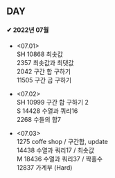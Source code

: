 ## DAY

#### ✔ 2022년 07월
    
* <07.01><br>
  SH 10868 최솟값<br>
  2357 최솟값과 최댓값<br>
  2042 구간 합 구하기<br>
  11505 구간 곱 구하기<br>
  
* <07.02><br>
  SH 10999 구간 합 구하기 2<br>
  S 14428 수열과 쿼리16<br>
  2268 수들의 합7<br>
  
* <07.03><br>
  1275 coffe shop / 구간합, update<br>
  14438 수열과 쿼리17 / 최솟값<br>
  M 18436 수열과 쿼리37 / 짝홀수 <br>
  12837 가계부 (Hard)<br>
